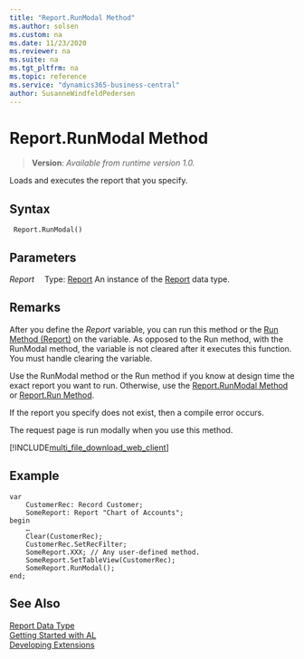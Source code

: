 ```yaml
---
title: "Report.RunModal Method"
ms.author: solsen
ms.custom: na
ms.date: 11/23/2020
ms.reviewer: na
ms.suite: na
ms.tgt_pltfrm: na
ms.topic: reference
ms.service: "dynamics365-business-central"
author: SusanneWindfeldPedersen
---
```

[//]: # (START>DO_NOT_EDIT)
[//]: # (IMPORTANT:Do not edit any of the content between here and the END>DO_NOT_EDIT.)
[//]: # (Any modifications should be made in the .xml files in the ModernDev repo.)
# Report.RunModal Method
> **Version**: _Available from runtime version 1.0._

Loads and executes the report that you specify.


## Syntax
```
 Report.RunModal()
```

## Parameters
*Report*
&emsp;Type: [Report](report-data-type.md)
An instance of the [Report](report-data-type.md) data type.


[//]: # (IMPORTANT: END>DO_NOT_EDIT)

## Remarks  
After you define the *Report* variable, you can run this method or the [Run Method \(Report\)](reportinstance-run-method.md) on the variable. As opposed to the Run method, with the RunModal method, the variable is not cleared after it executes this function. You must handle clearing the variable.

Use the RunModal method or the Run method if you know at design time the exact report you want to run. Otherwise, use the [Report.RunModal Method](report-runmodal-method.md) or [Report.Run Method](report-run-method.md).  
  
 If the report you specify does not exist, then a compile error occurs.  
  
 The request page is run modally when you use this method. 


[!INCLUDE[multi_file_download_web_client](../../includes/multi_file_download_web_client.md)]
  
## Example  

```  
var
    CustomerRec: Record Customer;
    SomeReport: Report "Chart of Accounts";
begin
    …  
    Clear(CustomerRec);  
    CustomerRec.SetRecFilter;  
    SomeReport.XXX; // Any user-defined method.  
    SomeReport.SetTableView(CustomerRec);  
    SomeReport.RunModal();
end;  
```  

## See Also
[Report Data Type](report-data-type.md)  
[Getting Started with AL](../../devenv-get-started.md)  
[Developing Extensions](../../devenv-dev-overview.md)